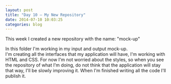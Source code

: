 ```yaml
---
layout: post
title: "Day 10 – My New Repository"
date: 2014-07-10 10:03:25
categories: blog
---
```


This week I created a new repository with the name: "mock-up"

In this folder I'm working in my input and output mock-up.  
I'm creating all the interfaces that my application will have, I'm working with HTML and CSS.
For now I'm not worried about the styles, so when you see the repository of what I'm doing, do not think that the application will stay that way, I'll be slowly improving it.
When I'm finished writing all the code I'll publish it.
